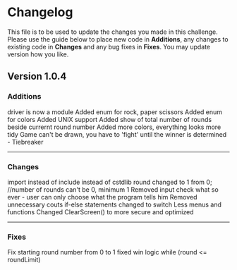 # Changelog
This file is to be used to update the changes you made in this challenge. Please use the guide below to place new code in **Additions**, any changes to existing code in **Changes** and any bug fixes in **Fixes**. You may update version how you like.

## **Version 1.0.4**

### **Additions**
driver is now a module
Added enum for rock, paper scissors
Added enum for colors
Added UNIX support
Added show of total number of rounds beside currernt round number
Added more colors, everything looks more tidy
Game can't be drawn, you have to 'fight' until the winner is determined - Tiebreaker

---

### **Changes**
import instead of include
<random> instead of cstdlib
round changed to 1 from 0; //number of rounds can't be 0, minimum 1
Removed input check what so ever - user can only choose what the program tells him
Removed unnecessary couts
if-else statements changed to switch
Less menus and functions 
Changed ClearScreen() to more secure and optimized

---

### **Fixes**
Fix starting round number from 0 to 1
fixed win logic
while (round <= roundLimit)
